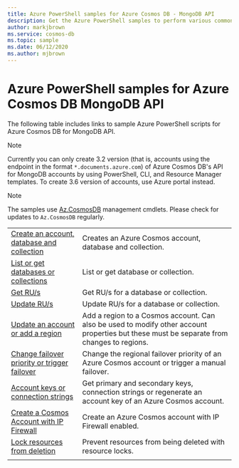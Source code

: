 ```yaml
---
title: Azure PowerShell samples for Azure Cosmos DB - MongoDB API
description: Get the Azure PowerShell samples to perform various common tasks in Azure Cosmos DB's API for MongoDB
author: markjbrown
ms.service: cosmos-db
ms.topic: sample
ms.date: 06/12/2020
ms.author: mjbrown
---
```


# Azure PowerShell samples for Azure Cosmos DB MongoDB API

The following table includes links to sample Azure PowerShell scripts for Azure Cosmos DB for MongoDB API.

> [!NOTE]
> Currently you can only create 3.2 version (that is, accounts using the endpoint in the format `*.documents.azure.com`) of Azure Cosmos DB's API for MongoDB accounts by using PowerShell, CLI, and Resource Manager templates. To create 3.6 version of accounts, use Azure portal instead.

> [!NOTE]
> The samples use [Az.CosmosDB](https://docs.microsoft.com/powershell/module/az.cosmosdb) management cmdlets. Please check for updates to `Az.CosmosDB` regularly.

| | |
|---|---|
|[Create an account, database and collection](scripts/powershell/mongodb/ps-mongodb-create.md?toc=%2fpowershell%2fmodule%2ftoc.json)| Creates an Azure Cosmos account, database and collection. |
|[List or get databases or collections](scripts/powershell/mongodb/ps-mongodb-list-get.md?toc=%2fpowershell%2fmodule%2ftoc.json)| List or get database or collection. |
|[Get RU/s](scripts/powershell/mongodb/ps-mongodb-ru-get.md?toc=%2fpowershell%2fmodule%2ftoc.json)| Get RU/s for a database or collection. |
|[Update RU/s](scripts/powershell/mongodb/ps-mongodb-ru-update.md?toc=%2fpowershell%2fmodule%2ftoc.json)| Update RU/s for a database or collection. |
|[Update an account or add a region](scripts/powershell/common/ps-account-update.md?toc=%2fpowershell%2fmodule%2ftoc.json)| Add a region to a Cosmos account. Can also be used to modify other account properties but these must be separate from changes to regions. |
|[Change failover priority or trigger failover](scripts/powershell/common/ps-account-failover-priority-update.md?toc=%2fpowershell%2fmodule%2ftoc.json)| Change the regional failover priority of an Azure Cosmos account or trigger a manual failover. |
|[Account keys or connection strings](scripts/powershell/common/ps-account-keys-connection-strings.md?toc=%2fpowershell%2fmodule%2ftoc.json)| Get primary and secondary keys, connection strings or regenerate an account key of an Azure Cosmos account. |
|[Create a Cosmos Account with IP Firewall](scripts/powershell/common/ps-account-firewall-create.md?toc=%2fpowershell%2fmodule%2ftoc.json)| Create an Azure Cosmos account with IP Firewall enabled. |
|[Lock resources from deletion](scripts/powershell/mongodb/powershell-mongodb-lock.md?toc=%2fpowershell%2fmodule%2ftoc.json)| Prevent resources from being deleted with resource locks. |
|||
